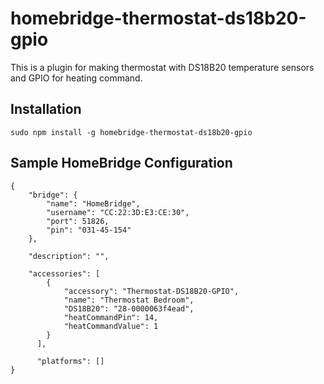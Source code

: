 # homebridge-thermostat-ds18b20-gpio
This is a plugin for making thermostat with DS18B20 temperature sensors and
GPIO for heating command.

Installation
--------------------
    sudo npm install -g homebridge-thermostat-ds18b20-gpio

Sample HomeBridge Configuration
--------------------
    {
        "bridge": {
            "name": "HomeBridge",
            "username": "CC:22:3D:E3:CE:30",
            "port": 51826,
            "pin": "031-45-154"
        },

        "description": "",

        "accessories": [
            {
                "accessory": "Thermostat-DS18B20-GPIO",
                "name": "Thermostat Bedroom",
                "DS18B20": "28-0000063f4ead",
    		    "heatCommandPin": 14,
    			"heatCommandValue": 1
            }
          ],

          "platforms": []
    }
